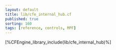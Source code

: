 ```yaml
---
layout: default
title: lib/cfe_internal_hub.cf
published: true
sorting: 160
tags: [reference, controls, MPF]
---
```


[%CFEngine_library_include(lib/cfe_internal_hub)%]
